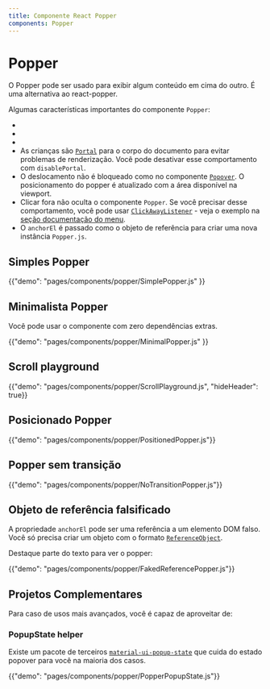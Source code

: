 ```yaml
---
title: Componente React Popper
components: Popper
---
```


# Popper

<p class="description">O Popper pode ser usado para exibir algum conteúdo em cima do outro. É uma alternativa ao react-popper.</p>

Algumas características importantes do componente `Popper`:

- 
- 
- 
- As crianças são [`Portal`](/components/portal/) para o corpo do documento para evitar problemas de renderização. Você pode desativar esse comportamento com `disablePortal`.
- O deslocamento não é bloqueado como no componente [`Popover`](/components/popover/). O posicionamento do popper é atualizado com a área disponível na viewport.
- Clicar fora não oculta o componente `Popper`. Se você precisar desse comportamento, você pode usar [`ClickAwayListener`](/components/click-away-listener/) - veja o exemplo na [seção documentação do menu](/components/menus/#menulist-composition).
- O `anchorEl` é passado como o objeto de referência para criar uma nova instância `Popper.js`.

## Simples Popper

{{"demo": "pages/components/popper/SimplePopper.js" }}

## Minimalista Popper

Você pode usar o componente com zero dependências extras.

{{"demo": "pages/components/popper/MinimalPopper.js" }}

## Scroll playground

{{"demo": "pages/components/popper/ScrollPlayground.js", "hideHeader": true}}

## Posicionado Popper

{{"demo": "pages/components/popper/PositionedPopper.js"}}

## Popper sem transição

{{"demo": "pages/components/popper/NoTransitionPopper.js"}}

## Objeto de referência falsificado

A propriedade `anchorEl` pode ser uma referência a um elemento DOM falso. Você só precisa criar um objeto com o formato [`ReferenceObject`](https://github.com/FezVrasta/popper.js/blob/0642ce0ddeffe3c7c033a412d4d60ce7ec8193c3/packages/popper/index.d.ts#L118-L123).

Destaque parte do texto para ver o popper:

{{"demo": "pages/components/popper/FakedReferencePopper.js"}}

## Projetos Complementares

Para caso de usos mais avançados, você é capaz de aproveitar de:

### PopupState helper

Existe um pacote de terceiros [`material-ui-popup-state`](https://github.com/jcoreio/material-ui-popup-state) que cuida do estado popover para você na maioria dos casos.

{{"demo": "pages/components/popper/PopperPopupState.js"}}